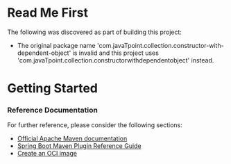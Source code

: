 # Read Me First
The following was discovered as part of building this project:

* The original package name 'com.javaTpoint.collection.constructor-with-dependent-object' is invalid and this project uses 'com.javaTpoint.collection.constructorwithdependentobject' instead.

# Getting Started

### Reference Documentation
For further reference, please consider the following sections:

* [Official Apache Maven documentation](https://maven.apache.org/guides/index.html)
* [Spring Boot Maven Plugin Reference Guide](https://docs.spring.io/spring-boot/docs/3.2.1-SNAPSHOT/maven-plugin/reference/html/)
* [Create an OCI image](https://docs.spring.io/spring-boot/docs/3.2.1-SNAPSHOT/maven-plugin/reference/html/#build-image)

